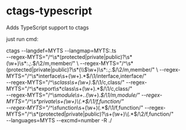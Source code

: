 # ctags-typescript
 Adds TypeScript support to ctags

just run cmd:

 ctags --langdef=MYTS --langmap=MYTS:.ts \
--regex-MYTS="/^\s*(protected|private|public)?\s*(\w+)\s*:.*;.*$/\2/m,member/" \
--regex-MYTS="/^\s*(protected|private|public)?\s*(\\$\w+)\s*:.*;.*$/\2/m,member/" \
--regex-MYTS="/^\s*interface\s+(\w+).*$/\1/interface,interface/" \
--regex-MYTS="/^\s*class\s+(\w+).*$/\1/c,class/" --regex-MYTS="/^\s*export\s*class\s+(\w+).*$/\1/c,class/" \
--regex-MYTS="/^\s*module\s+.*\.(\w+).*$/\1/m,module/" --regex-MYTS="/^\s*private\s+(\w+)\(.*$/\1/f,function/"  \
--regex-MYTS="/^\s*function\s+(\w+)\(.*$/\1/f,function/" --regex-MYTS="/^\s*(protected|private|public)?\s+(\w+)\(.*$/\2/f,function/"  \
--languages=MYTS --excmd=number -R ./
